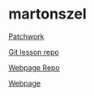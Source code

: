 # martonszel
[Patchwork](https://github.com/martonszel/patchwork)

[Git lesson repo](https://github.com/martonszel/git-lesson-repository)

[Webpage Repo](https://github.com/martonszel/martonszel.github.io)

[Webpage](file:///C:/Users/M%C3%A1rton/Greenfox/martonszel/Week01/Day01/index.html)